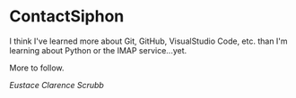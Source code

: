 # ContactSiphon

I think I've learned more about Git, GitHub, VisualStudio Code, etc. than I'm learning about Python or the IMAP service...yet.

More to follow.

*Eustace Clarence Scrubb*